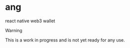 # ang

react native web3 wallet


> [!Warning]
> This is a work in progress and is not yet ready for any use.